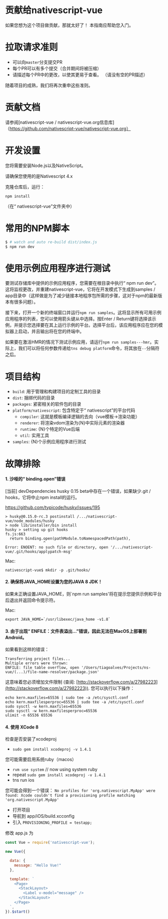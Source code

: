 # 贡献给nativescript-vue

如果您想为这个项目做贡献，那就太好了！ 本指南应帮助您入门。

# 拉取请求准则

- 可以向`master`分支提交PR
- 每个PR可以有多个提交（合并期间将被压缩）
- 请描述每个PR中的更改，以使其更易于查看。 （请没有空的PR描述）

随着项目的成熟，我们将再次重申这些准则。

# 贡献文档

请参阅[nativescript-vue / nativescript-vue.org信息库]（https://github.com/nativescript-vue/nativescript-vue.org）

# 开发设置

您将需要安装Node.js以及NativeScript。

请确保您使用的是Nativescript 4.x

克隆仓库后，运行：

`npm install`

（在“ nativescript-vue”文件夹中）

# 常用的NPM脚本

```bash
$ # watch and auto re-build dist/index.js
$ npm run dev
```

# 使用示例应用程序进行测试

要测试存储库中提供的示例应用程序，您需要在根目录中执行“ npm run dev”。这将监视更改，并重建nativescript-vue，它将在开发模式下生成到samples / app目录中（这样做是为了减少链接本地程序包所需的步骤，这对于npm的最新版本有很多问题）。

接下来，打开一个新的终端窗口并运行`npm run samples`。这将显示所有可用示例应用程序的列表，您可以使用箭头键从中选择。按Enter / Return键将选择该示例，并提示您选择要在其上运行示例的平台。选择平台后，该应用程序应在您的模拟器上启动，并且输出将在您的终端中。

如果要在激活HMR的情况下测试示例应用，请运行`npm run samples---hmr`。实际上，我们可以将任何参数传递给`tns debug platform`命令，将其放在`--`分隔符之后。

# 项目结构

- `build`: 用于管理和构建项目的定制工具的目录
- `dist`: 捆绑代码的目录
- `packages`: 紧密相关的软件包的目录
- `platform/nativescript`: 包含特定于“ nativescript”的平台代码
  - `compiler`: 这就是模板编译逻辑的去向（vue模板->渲染功能）
  - `renderer`: 将渲染vdom渲染为{N}中实际元素的渲染器
  - `runtime`: {N}个特定的Vue后端
  - `util`: 实用工具
- `samples`: {N}个示例应用程序进行测试

# 故障排除

#### 1. 沙哑的“ binding.open”错误

[当前] devDependencies husky 0.15 beta中存在一个错误，如果缺少.git / hooks，它将中止npm install的运行。

https://github.com/typicode/husky/issues/195

```
> husky@0.15.0-rc.3 postinstall /.../nativescript-vue/node_modules/husky
> node lib/installer/bin install
husky > setting up git hooks
fs.js:663
  return binding.open(pathModule.toNamespacedPath(path),
                 ^
Error: ENOENT: no such file or directory, open '/.../nativescript-vue/.git/hooks/applypatch-msg'
```

Mac:
```
nativescript-vue$ mkdir -p .git/hooks/
```

#### 2. 确保将JAVA_HOME设置为您的JAVA 8 JDK！

如果未正确设置JAVA_HOME，则`npm run samples'将在提示您提供示例和平台后退出并返回命令提示符。

Mac:
```
export JAVA_HOME=`/usr/libexec/java_home -v1.8`
```

#### 3. 由于出现“ ENFILE：文件表溢出...”错误，因此无法在MacOS上部署到Android。

如果看到这样的错误：
```
Transferring project files...
Multiple errors were thrown:
ENFILE: file table overflow, open '/Users/tiagoalves/Projects/ns-vue/(...)/file-name-resolver/package.json'
```
这意味着您必须增加文件限制 (查阅: [http://stackoverflow.com/a/27982223](http://stackoverflow.com/a/27982223)). 您可以执行以下操作：
```
echo kern.maxfiles=65536 | sudo tee -a /etc/sysctl.conf
echo kern.maxfilesperproc=65536 | sudo tee -a /etc/sysctl.conf
sudo sysctl -w kern.maxfiles=65536
sudo sysctl -w kern.maxfilesperproc=65536
ulimit -n 65536 65536
```

#### 4. 使用 XCode 8

检查是否安装了xcodeproj
- `sudo gem install xcodeproj -v 1.4.1`

您可能需要启用系统ruby（macos）
- `rvm use system` // now using system ruby
- repeat `sudo gem install xcodeproj -v 1.4.1`
- tns run ios

您可能会得到一个错误：
`No profiles for 'org.nativescript.MyApp' were found: Xcode couldn't find a provisioning profile matching 'org.nativescript.MyApp'`

- 打开项目
- 导航到 app/iOS/build.xcconfig
- 引入 `PROVISIONING_PROFILE = testapp;`

修改 app.js 为

```javascript
const Vue = require('nativescript-vue');

new Vue({

  data: {
	message: "Hello Vue!"
  },

  template: `
    <Page>
      <StackLayout>
        <Label v-model="message" />
      </StackLayout>
    </Page>
  `,
}).$start()
```
